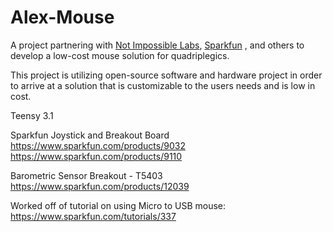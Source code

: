 Alex-Mouse
==========

A project partnering with [Not Impossible Labs](http://www.notimpossiblelabs.com), [Sparkfun](http://www.sparkfun.com) , and others to develop a low-cost mouse solution for quadriplegics.

This project is utilizing open-source software and hardware project in order to arrive at a solution that is customizable to the users needs and is low in cost.

Teensy 3.1

Sparkfun Joystick and Breakout Board
https://www.sparkfun.com/products/9032
https://www.sparkfun.com/products/9110

Barometric Sensor Breakout - T5403
https://www.sparkfun.com/products/12039

Worked off of tutorial on using Micro to USB mouse:
https://www.sparkfun.com/tutorials/337
